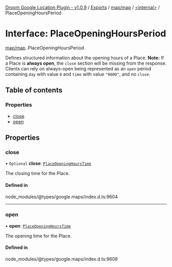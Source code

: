 [Droom Google Location Plugin - v1.0.9](../README.md) / [Exports](../modules.md) / [map/map](../modules/map_map.md) / [<internal\>](../modules/map_map._internal_.md) / PlaceOpeningHoursPeriod

# Interface: PlaceOpeningHoursPeriod

[map/map](../modules/map_map.md).[<internal>](../modules/map_map._internal_.md).PlaceOpeningHoursPeriod

Defines structured information about the opening hours of a Place.
<strong>Note:</strong> If a Place is <strong>always open</strong>, the
<code>close</code> section will be missing from the response. Clients can
rely on always-open being represented as an <code>open</code> period
containing <code>day</code> with value <code>0</code> and <code>time</code>
with value <code>"0000"</code>, and no <code>close</code>.</li>

## Table of contents

### Properties

- [close](map_map._internal_.PlaceOpeningHoursPeriod.md#close)
- [open](map_map._internal_.PlaceOpeningHoursPeriod.md#open)

## Properties

### close

• `Optional` **close**: [`PlaceOpeningHoursTime`](map_map._internal_.PlaceOpeningHoursTime.md)

The closing time for the Place.

#### Defined in

node_modules/@types/google.maps/index.d.ts:9604

___

### open

• **open**: [`PlaceOpeningHoursTime`](map_map._internal_.PlaceOpeningHoursTime.md)

The opening time for the Place.

#### Defined in

node_modules/@types/google.maps/index.d.ts:9608
